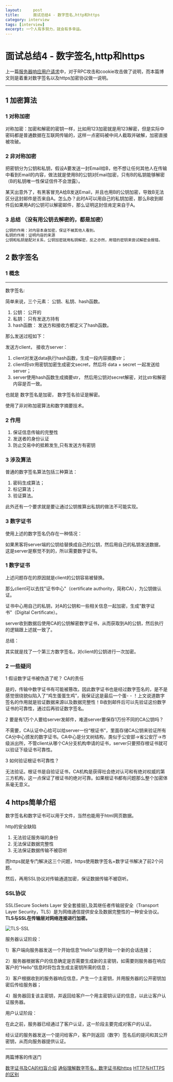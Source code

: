 ```yaml
---
layout:     post
title:      面试总结4 - 数字签名,http和https
category: interview
tags: [interview]
excerpt: 一个人有多努力，就会有多幸运。
---
```


面试总结4 - 数字签名,http和https
=======================================

上一篇[服务器响应用户请求]()中，对于RPC攻击和cookie攻击做了说明，而本篇博文则是着重对数字签名以及https加密协议做一说明。

----------------------------

1 加密算法
-------------

### 1 对称加密

对称加密：加密和解密的密钥一样，比如用123加密就是用123解密，但是实际中密码都是普通数据在互联网传输的，这样一点密码被中间人截取并破解，加密直接被攻破。

### 2 非对称加密

把密钥分为公钥和私钥，假设A要发送一封Email给B，他不想让任何其他人在传输中看到Email的内容，做法就是使用B的公钥对Email加密，只有B的私钥能够解密（B的私钥唯一性保证信件不会泄露）。

某天出意外了，有黑客冒充A给B发送Email，并且也用B的公钥加密，导致B无法区分这封邮件是否来自A。怎么办？此时A可以用自己的私钥加密，那么B收到邮件后如果用A的公钥可以解密邮件，那么证明这封信肯定来自于A。

### 3 总结 （没有用公钥去解密的，都是加密）

```html
公钥的作用：对内容本身加密，保证不被其他人看到。
私钥的作用：证明内容的来源
公钥和私钥是配对关系，公钥加密就用私钥解密，反之亦然，用错的密钥来尝试解密会报错。
```

2 数字签名
---------------

### 1 概念
------------------

数字签名:

简单来说，三个元素： 公钥、私钥、hash函数。

1. 公钥： 公开的
2. 私钥： 只有发送方持有
3. hash函数： 发送方和接收方都定义了hash函数。

那么发送过程如下：

发送方client， 接收方server：

1. client对发送data执行hash函数，生成一段内容摘要str；
2. client将str用密钥加密生成密文secret，然后将 data + secret 一起发送给server；
3. server使用hash函数生成摘要str， 然后用公钥对secret解密，对比str和解密内容是否一致。

也就是 数字签名是加密， 数字签名验证是解密。

使用了非对称加密算法和数字摘要技术。

### 2 作用

1. 保证信息传输的完整性
2. 发送者的身份认证
3. 防止交易中的抵赖发生,只有发送方有密钥

### 3 涉及算法

普通的数字签名算法包括三种算法：

1. 密码生成算法；
2. 标记算法；
3. 验证算法。

此外还有一个要求就是要让通过公钥推算出私钥的做法不可能实现。

### 3 数字证书

使用上述的数字签名仍存在一种情况：

如果黑客将server端的公钥给替换成自己的公钥，然后用自己的私钥发送数据，这是server是察觉不到的，所以需要数字证书。

### 1 数字证书

上述问题存在的原因就是client的公钥容易被替换。

那么client可以去找"证书中心"（certificate authority，简称CA），为公钥做认证。

证书中心用自己的私钥，对A的公钥和一些相关信息一起加密，生成"数字证书"（Digital Certificate）。

server收到数据后使用CA的公钥解密数字证书，从而获取到A的公钥，然后执行的逻辑跟上述就一致了。

总结：

其实就是找了一个第三方数字签名，对client的公钥进行一次加密。

### 2 一些疑问

1 假设数字证书被伪造了呢？ CA的责任

是的，传输中数字证书有可能被篡改。因此数字证书也是经过数字签名的，是不是感觉很绕貌似陷入了“鸡生蛋蛋生鸡”，我保证这是最后一个蛋- - ！上文说道数字签名的作用就是验证数据来源以及数据完整性！B收到邮件后可以先验证这份数字证书的可靠性，通过后再验证数字签名。

2 要是有1万个人要给server发邮件，难道server要保存1万份不同的CA公钥吗？

不需要，CA认证中心给可以给server一份“根证书”，里面存储CA公钥来验证所有CA分中心颁发的数字证书。CA中心是分叉树结构，类似于公安部->省公安厅->市级派出所，不管client从哪个CA分支机构申请的证书，server只要预存根证书就可以验证下级证书可靠性。

3 如何验证根证书可靠性？

无法验证。根证书是自验证证书，CA机构是获得社会绝对认可和有绝对权威的第三方机构，这一点保证了根证书的绝对可靠。如果根证书都有问题那么整个加密体系毫无意义。

4 https简单介绍
----------------------------

数字签名和数字证书可以用于文件，当然也能用于html网页数据。

http的安全缺陷

1. 无法验证服务端的身份
2. 无法保证数据完整性
3. 无法保证数据传输不被窃听

而https就是专门解决这三个问题，https使用数字签名+数字证书解决了前2个问题。

然后，再用SSL协议对传输通道加密，保证数据传输不被窃听。

### SSL协议

SSL(Secure Sockets Layer 安全套接层),及其继任者传输层安全（Transport Layer Security，TLS）是为网络通信提供安全及数据完整性的一种安全协议。
**TLS与SSL在传输层对网络连接进行加密。**

![TLS-SSL](https://hunzino1.github.io/assets/images/2019/interview/TLS-SSL.png)

服务器认证阶段：

1）客户端向服务器发送一个开始信息“Hello”以便开始一个新的会话连接；

2）服务器根据客户的信息确定是否需要生成新的主密钥，如需要则服务器在响应客户的“Hello”信息时将包含生成主密钥所需的信息；

3）客户根据收到的服务器响应信息，产生一个主密钥，并用服务器的公开密钥加密后传给服务器；

4）服务器回复该主密钥，并返回给客户一个用主密钥认证的信息，以此让客户认证服务器。

用户认证阶段：

在此之前，服务器已经通过了客户认证，这一阶段主要完成对客户的认证。

经认证的服务器发送一个提问给客户，客户则返回（数字）签名后的提问和其公开密钥，从而向服务器提供认证。

-------------------------------

两篇博客的传送门

[数字证书及CA的扫盲介绍](https://www.cnblogs.com/liyulong1982/p/6106132.html)
[通俗理解数字签名，数字证书和https](https://www.jianshu.com/p/4932cb1499bf)
[HTTP与HTTPS的区别](https://www.cnblogs.com/wqhwe/p/5407468.html)
